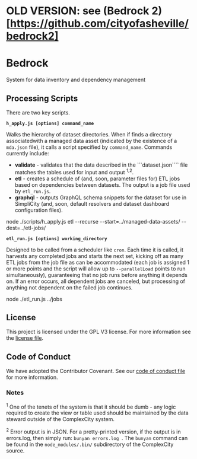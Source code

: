 # OLD VERSION: see (Bedrock 2)[https://github.com/cityofasheville/bedrock2]
# Bedrock

System for data inventory and dependency management

## Processing Scripts

There are two key scripts.

__```h_apply.js [options] command_name```__

Walks the hierarchy of dataset directories. When if finds a directory associatedwith a managed data asset (indicated by the existence of a ```mda.json``` file), it calls a script specified by ```command_name```. Commands currently include:

* __validate__ - validates that the data described in the ```dataset.json```` file matches the tables used for input and output <sup>1,2</sup>.
* __etl__ - creates a schedule of (and, soon, parameter files for) ETL jobs based on dependencies between datasets. The output is a job file used by ```etl_run.js```.
* __graphql__ - outputs GraphQL schema snippets for the dataset for use in SimpliCity (and, soon, default resolvers and dataset dashboard configuration files).

node ./scripts/h_apply.js etl --recurse --start=../managed-data-assets/ --dest=../etl-jobs/

__```etl_run.js [options] working_directory```__

Designed to be called from a scheduler like ```cron```. Each time it is called, it harvests any completed jobs and starts the next set, kicking off as many ETL jobs from the job file as can be accommodated (each job is assigned 1 or more points and the script will allow up to ```--parallelLoad``` points to run simultaneously), guaranteeing that no job runs before anything it depends on. If an error occurs, all dependent jobs are canceled, but processing of anything not dependent on the failed job continues.

node ./etl_run.js ../jobs

## License

This project is licensed under the GPL V3 license. For more information see the [license file](./license.md).

## Code of Conduct

We have adopted the Contributor Covenant.  See our [code of conduct file](./CODE_OF_CONDUCT.md) for more information.

### Notes

<sup>1</sup> One of the tenets of the system is that it should be dumb - any logic required to create the view or table used should be maintained by the data steward outside of the ComplexCity system.

<sup>2</sup> Error output is in JSON. For a pretty-printed version, if the output is in errors.log, then simply run: ```bunyan errors.log ```. The ```bunyan``` command can be found in the ```node_modules/.bin/``` subdirectory of the ComplexCity source.




